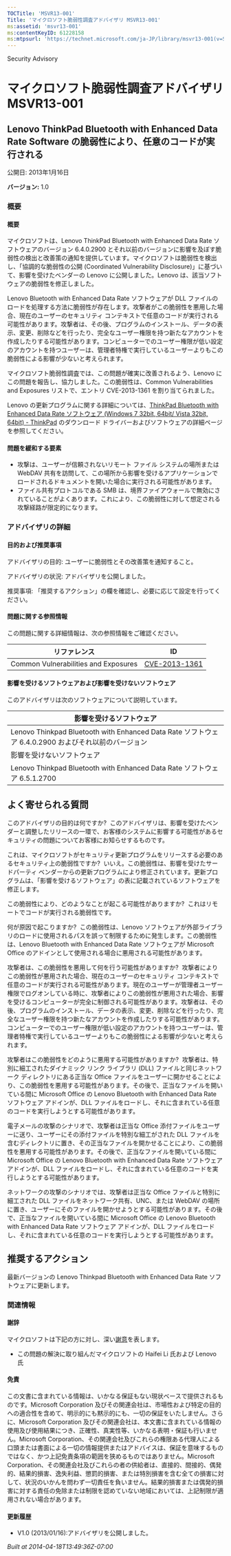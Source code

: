 ```yaml
---
TOCTitle: 'MSVR13-001'
Title: 'マイクロソフト脆弱性調査アドバイザリ MSVR13-001'
ms:assetid: 'msvr13-001'
ms:contentKeyID: 61228158
ms:mtpsurl: 'https://technet.microsoft.com/ja-JP/library/msvr13-001(v=Security.10)'
---
```


Security Advisory

マイクロソフト脆弱性調査アドバイザリ MSVR13-001
===============================================

Lenovo ThinkPad Bluetooth with Enhanced Data Rate Software の脆弱性により、任意のコードが実行される
---------------------------------------------------------------------------------------------------

公開日: 2013年1月16日

**バージョン:** 1.0

### 概要

#### 概要

マイクロソフトは、Lenovo ThinkPad Bluetooth with Enhanced Data Rate ソフトウェアのバージョン 6.4.0.2900 とそれ以前のバージョンに影響を及ぼす脆弱性の検出と改善策の通知を提供しています。マイクロソフトは脆弱性を検出し、「協調的な脆弱性の公開 (Coordinated Vulnerability Disclosure)」に基づいて、影響を受けたベンダーの Lenovo に公開しました。Lenovo は、該当ソフトウェアの脆弱性を修正しました。

Lenovo Bluetooth with Enhanced Data Rate ソフトウェアが DLL ファイルのロードを処理する方法に脆弱性が存在します。攻撃者がこの脆弱性を悪用した場合、現在のユーザーのセキュリティ コンテキストで任意のコードが実行される可能性があります。攻撃者は、その後、プログラムのインストール、データの表示、変更、削除などを行ったり、完全なユーザー権限を持つ新たなアカウントを作成したりする可能性があります。コンピューターでのユーザー権限が低い設定のアカウントを持つユーザーは、管理者特権で実行しているユーザーよりもこの脆弱性による影響が少ないと考えられます。

マイクロソフト脆弱性調査では、この問題が確実に改善されるよう、Lenovo にこの問題を報告し、協力しました。この脆弱性は、Common Vulnerabilities and Exposures リストで、エントリ CVE-2013-1361 を割り当てられました。

Lenovo の更新プログラムに関する詳細については、[ThinkPad Bluetooth with Enhanced Data Rate ソフトウェア (Windows 7 32bit, 64bit/ Vista 32bit, 64bit) - ThinkPad](http://support.lenovo.com/ja_jp/downloads/detail.page?docid=ds029104) のダウンロード ドライバーおよびソフトウェアの詳細ページを参照してください。

#### 問題を緩和する要素

-   攻撃は、ユーザーが信頼されないリモート ファイル システムの場所または WebDAV 共有を訪問して、この場所から影響を受けるアプリケーションでロードされるドキュメントを開いた場合に実行される可能性があります。
-   ファイル共有プロトコルである SMB は、境界ファイアウォールで無効にされていることがよくあります。これにより、この脆弱性に対して想定される攻撃経路が限定的になります。

### アドバイザリの詳細

#### 目的および推奨事項

アドバイザリの目的: ユーザーに脆弱性とその改善策を通知すること。

アドバイザリの状況: アドバイザリを公開しました。

推奨事項: 「推奨するアクション」の欄を確認し、必要に応じて設定を行ってください。

#### 問題に関する参照情報

この問題に関する詳細情報は、次の参照情報をご確認ください。

| リファレンス                         | ID                                                                               |
|--------------------------------------|----------------------------------------------------------------------------------|
| Common Vulnerabilities and Exposures | [CVE-2013-1361](http://www.cve.mitre.org/cgi-bin/cvename.cgi?name=cve-2013-1361) |

#### 影響を受けるソフトウェアおよび影響を受けないソフトウェア

このアドバイザリは次のソフトウェアについて説明しています。

| 影響を受けるソフトウェア                                                                             |
|------------------------------------------------------------------------------------------------------|
| Lenovo Thinkpad Bluetooth with Enhanced Data Rate ソフトウェア 6.4.0.2900 およびそれ以前のバージョン |
| 影響を受けないソフトウェア                                                                           |
| Lenovo Thinkpad Bluetooth with Enhanced Data Rate ソフトウェア 6.5.1.2700                            |

よく寄せられる質問
------------------

<span></span>
このアドバイザリの目的は何ですか? 
このアドバイザリは、影響を受けたベンダーと調整したリリースの一環で、お客様のシステムに影響する可能性があるセキュリティの問題についてお客様にお知らせするものです。

これは、マイクロソフトがセキュリティ更新プログラムをリリースする必要のあるセキュリティ上の脆弱性ですか? 
いいえ。この脆弱性は、影響を受けたサードパーティ ベンダーからの更新プログラムにより修正されています。更新プログラムは、「影響を受けるソフトウェア」の表に記載されているソフトウェアを修正します。

この脆弱性により、どのようなことが起こる可能性がありますか? 
これはリモートでコードが実行される脆弱性です。

何が原因で起こりますか? 
この脆弱性は、Lenovo ソフトウェアが外部ライブラリのロードに使用されるパスを誤って制限するために発生します。この脆弱性は、Lenovo Bluetooth with Enhanced Data Rate ソフトウェアが Microsoft Office のアドインとして使用される場合に悪用される可能性があります。

攻撃者は、この脆弱性を悪用して何を行う可能性がありますか? 
攻撃者によりこの脆弱性が悪用された場合、現在のユーザーのセキュリティ コンテキストで任意のコードが実行される可能性があります。現在のユーザーが管理者ユーザー権限でログオンしている時に、攻撃者によりこの脆弱性が悪用された場合、影響を受けるコンピューターが完全に制御される可能性があります。攻撃者は、その後、プログラムのインストール、データの表示、変更、削除などを行ったり、完全なユーザー権限を持つ新たなアカウントを作成したりする可能性があります。コンピューターでのユーザー権限が低い設定のアカウントを持つユーザーは、管理者特権で実行しているユーザーよりもこの脆弱性による影響が少ないと考えられます。

攻撃者はこの脆弱性をどのように悪用する可能性がありますか? 
攻撃者は、特別に細工されたダイナミック リンク ライブラリ (DLL) ファイルと同じネットワーク ディレクトリにある正当な Office ファイルをユーザーに開かせることにより、この脆弱性を悪用する可能性があります。その後で、正当なファイルを開いている間に Microsoft Office の Lenovo Bluetooth with Enhanced Data Rate ソフトウェア アドインが、DLL ファイルをロードし、それに含まれている任意のコードを実行しようとする可能性があります。

電子メールの攻撃のシナリオで、攻撃者は正当な Office 添付ファイルをユーザーに送り、ユーザーにその添付ファイルを特別な細工がされた DLL ファイルを含むディレクトリに置き、その正当なファイルを開かせることにより、この脆弱性を悪用する可能性があります。その後で、正当なファイルを開いている間に Microsoft Office の Lenovo Bluetooth with Enhanced Data Rate ソフトウェア アドインが、DLL ファイルをロードし、それに含まれている任意のコードを実行しようとする可能性があります。

ネットワークの攻撃のシナリオでは、攻撃者は正当な Office ファイルと特別に細工された DLL ファイルをネットワーク共有、UNC、または WebDAV の場所に置き、ユーザーにそのファイルを開かせようとする可能性があります。その後で、正当なファイルを開いている間に Microsoft Office の Lenovo Bluetooth with Enhanced Data Rate ソフトウェア アドインが、DLL ファイルをロードし、それに含まれている任意のコードを実行しようとする可能性があります。

推奨するアクション
------------------

<span></span>
最新バージョンの Lenovo Thinkpad Bluetooth with Enhanced Data Rate ソフトウェアに更新します。

### 関連情報

#### 謝辞

マイクロソフトは下記の方に対し、深い[謝意](http://go.microsoft.com/fwlink/?linkid=21127)を表します。

-   この問題の解決に取り組んだマイクロソフトの Haifei Li 氏および Lenovo 氏

#### 免責

この文書に含まれている情報は、いかなる保証もない現状ベースで提供されるものです。Microsoft Corporation 及びその関連会社は、市場性および特定の目的への適合性を含めて、明示的にも黙示的にも、一切の保証をいたしません。さらに、Microsoft Corporation 及びその関連会社は、本文書に含まれている情報の使用及び使用結果につき、正確性、真実性等、いかなる表明・保証も行いません。Microsoft Corporation、その関連会社及びこれらの権限ある代理人による口頭または書面による一切の情報提供またはアドバイスは、保証を意味するものではなく、かつ上記免責条項の範囲を狭めるものではありません。Microsoft Corporation、その関連会社及びこれらの者の供給者は、直接的、間接的、偶発的、結果的損害、逸失利益、懲罰的損害、または特別損害を含む全ての損害に対して、状況のいかんを問わず一切責任を負いません。結果的損害または偶発的損害に対する責任の免除または制限を認めていない地域においては、上記制限が適用されない場合があります。

#### 更新履歴

-   V1.0 (2013/01/16):アドバイザリを公開しました。

*Built at 2014-04-18T13:49:36Z-07:00*
